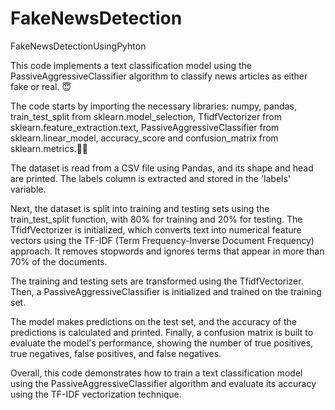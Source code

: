 # FakeNewsDetection
FakeNewsDetectionUsingPyhton

This code implements a text classification model using the PassiveAggressiveClassifier algorithm to classify news articles as either fake or real. 😇

The code starts by importing the necessary libraries: numpy, pandas, train_test_split from sklearn.model_selection, TfidfVectorizer from sklearn.feature_extraction.text, PassiveAggressiveClassifier from sklearn.linear_model, accuracy_score and confusion_matrix from sklearn.metrics.🙌🏻

The dataset is read from a CSV file using Pandas, and its shape and head are printed. The labels column is extracted and stored in the 'labels' variable.

Next, the dataset is split into training and testing sets using the train_test_split function, with 80% for training and 20% for testing. The TfidfVectorizer is initialized, which converts text into numerical feature vectors using the TF-IDF (Term Frequency-Inverse Document Frequency) approach. It removes stopwords and ignores terms that appear in more than 70% of the documents.

The training and testing sets are transformed using the TfidfVectorizer. Then, a PassiveAggressiveClassifier is initialized and trained on the training set.

The model makes predictions on the test set, and the accuracy of the predictions is calculated and printed. Finally, a confusion matrix is built to evaluate the model's performance, showing the number of true positives, true negatives, false positives, and false negatives.

Overall, this code demonstrates how to train a text classification model using the PassiveAggressiveClassifier algorithm and evaluate its accuracy using the TF-IDF vectorization technique.
